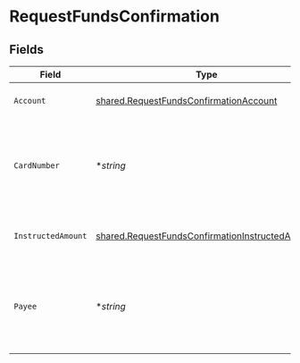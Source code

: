 # RequestFundsConfirmation


## Fields

| Field                                                                                                              | Type                                                                                                               | Required                                                                                                           | Description                                                                                                        | Example                                                                                                            |
| ------------------------------------------------------------------------------------------------------------------ | ------------------------------------------------------------------------------------------------------------------ | ------------------------------------------------------------------------------------------------------------------ | ------------------------------------------------------------------------------------------------------------------ | ------------------------------------------------------------------------------------------------------------------ |
| `Account`                                                                                                          | [shared.RequestFundsConfirmationAccount](../../models/shared/requestfundsconfirmationaccount.md)                   | :heavy_check_mark:                                                                                                 | Número de cuenta del PSU.                                                                                          |                                                                                                                    |
| `CardNumber`                                                                                                       | **string*                                                                                                          | :heavy_minus_sign:                                                                                                 | Numeración de la tarjeta emitida por el PIISP. Debe ser enviada si está disponible.                                | 1111-1111-1111-1111                                                                                                |
| `InstructedAmount`                                                                                                 | [shared.RequestFundsConfirmationInstructedAmount](../../models/shared/requestfundsconfirmationinstructedamount.md) | :heavy_check_mark:                                                                                                 | Contiene la cantidad y moneda a consultar.                                                                         |                                                                                                                    |
| `Payee`                                                                                                            | **string*                                                                                                          | :heavy_minus_sign:                                                                                                 | Comercio donde la tarjeta es aceptada como información para el PSU.                                                | Comercio                                                                                                           |